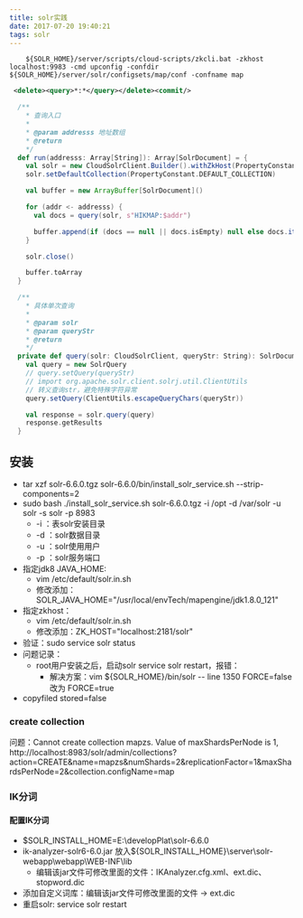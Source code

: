 ```yaml
---
title: solr实践
date: 2017-07-20 19:40:21
tags: solr
---
```


``` shell
    ${SOLR_HOME}/server/scripts/cloud-scripts/zkcli.bat -zkhost localhost:9983 -cmd upconfig -confdir ${SOLR_HOME}/server/solr/configsets/map/conf -confname map

```

``` xml
 <delete><query>*:*</query></delete><commit/> 
```


``` scala
  /**
    * 查询入口
    *
    * @param addresss 地址数组
    * @return
    */
  def run(addresss: Array[String]): Array[SolrDocument] = {
    val solr = new CloudSolrClient.Builder().withZkHost(PropertyConstant.ZK_HOST).build
    solr.setDefaultCollection(PropertyConstant.DEFAULT_COLLECTION)

    val buffer = new ArrayBuffer[SolrDocument]()

    for (addr <- addresss) {
      val docs = query(solr, s"HIKMAP:$addr")

      buffer.append(if (docs == null || docs.isEmpty) null else docs.iterator().next())
    }

    solr.close()

    buffer.toArray
  }

  /**
    * 具体单次查询
    *
    * @param solr
    * @param queryStr
    * @return
    */
  private def query(solr: CloudSolrClient, queryStr: String): SolrDocumentList = {
    val query = new SolrQuery
    // query.setQuery(queryStr)
    // import org.apache.solr.client.solrj.util.ClientUtils
    // 转义查询str，避免特殊字符异常
    query.setQuery(ClientUtils.escapeQueryChars(queryStr))

    val response = solr.query(query)
    response.getResults
  }
```

## 安装
- tar xzf solr-6.6.0.tgz solr-6.6.0/bin/install_solr_service.sh --strip-components=2
- sudo bash ./install_solr_service.sh solr-6.6.0.tgz -i /opt -d /var/solr -u solr -s solr -p 8983
    + -i ：表solr安装目录
    + -d ：solr数据目录
    + -u ：solr使用用户
    + -p ：solr服务端口
- 指定jdk8 JAVA_HOME:
  + vim /etc/default/solr.in.sh 
  + 修改添加：SOLR_JAVA_HOME="/usr/local/envTech/mapengine/jdk1.8.0_121"
- 指定zkhost：
  + vim /etc/default/solr.in.sh 
  + 修改添加：ZK_HOST="localhost:2181/solr"
- 验证：sudo service solr status
- 问题记录：
  + root用户安装之后，启动solr service solr restart，报错：
    * 解决方案：vim ${SOLR_HOME}/bin/solr        -- line 1350 FORCE=false 改为 FORCE=true
- copyfiled stored=false

### create collection
问题：Cannot create collection mapzs. Value of maxShardsPerNode is 1,
http://localhost:8983/solr/admin/collections?action=CREATE&name=mapzs&numShards=2&replicationFactor=1&maxShardsPerNode=2&collection.configName=map

### IK分词
#### 配置IK分词
- $SOLR_INSTALL_HOME=E:\developPlat\solr-6.6.0
- ik-analyzer-solr6-6.0.jar 放入${SOLR_INSTALL_HOME}\server\solr-webapp\webapp\WEB-INF\lib
    + 编辑该jar文件可修改里面的文件：IKAnalyzer.cfg.xml、ext.dic、stopword.dic
- 添加自定义词库：编辑该jar文件可修改里面的文件 -> ext.dic
- 重启solr: service solr restart
